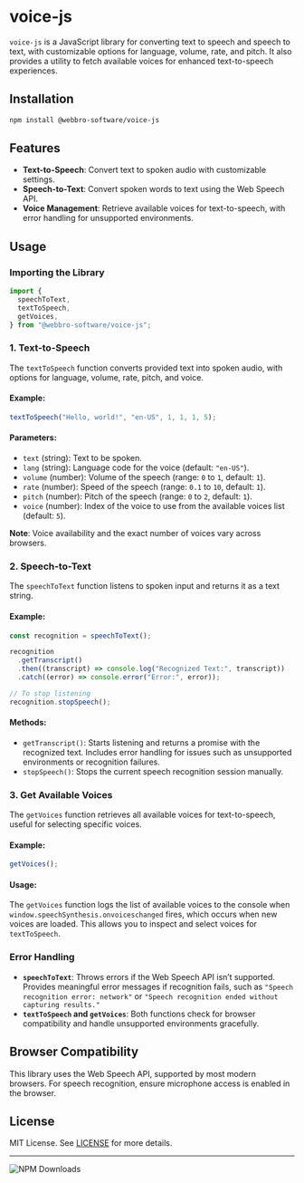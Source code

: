 # voice-js

`voice-js` is a JavaScript library for converting text to speech and speech to text, with customizable options for language, volume, rate, and pitch. It also provides a utility to fetch available voices for enhanced text-to-speech experiences.

## Installation

```bash
npm install @webbro-software/voice-js
```

## Features

- **Text-to-Speech**: Convert text to spoken audio with customizable settings.
- **Speech-to-Text**: Convert spoken words to text using the Web Speech API.
- **Voice Management**: Retrieve available voices for text-to-speech, with error handling for unsupported environments.

## Usage

### Importing the Library

```javascript
import {
  speechToText,
  textToSpeech,
  getVoices,
} from "@webbro-software/voice-js";
```

### 1. Text-to-Speech

The `textToSpeech` function converts provided text into spoken audio, with options for language, volume, rate, pitch, and voice.

#### Example:

```javascript
textToSpeech("Hello, world!", "en-US", 1, 1, 1, 5);
```

#### Parameters:

- `text` (string): Text to be spoken.
- `lang` (string): Language code for the voice (default: `"en-US"`).
- `volume` (number): Volume of the speech (range: `0` to `1`, default: `1`).
- `rate` (number): Speed of the speech (range: `0.1` to `10`, default: `1`).
- `pitch` (number): Pitch of the speech (range: `0` to `2`, default: `1`).
- `voice` (number): Index of the voice to use from the available voices list (default: `5`).

**Note**: Voice availability and the exact number of voices vary across browsers.

### 2. Speech-to-Text

The `speechToText` function listens to spoken input and returns it as a text string.

#### Example:

```javascript
const recognition = speechToText();

recognition
  .getTranscript()
  .then((transcript) => console.log("Recognized Text:", transcript))
  .catch((error) => console.error("Error:", error));

// To stop listening
recognition.stopSpeech();
```

#### Methods:

- `getTranscript()`: Starts listening and returns a promise with the recognized text. Includes error handling for issues such as unsupported environments or recognition failures.
- `stopSpeech()`: Stops the current speech recognition session manually.

### 3. Get Available Voices

The `getVoices` function retrieves all available voices for text-to-speech, useful for selecting specific voices.

#### Example:

```javascript
getVoices();
```

#### Usage:

The `getVoices` function logs the list of available voices to the console when `window.speechSynthesis.onvoiceschanged` fires, which occurs when new voices are loaded. This allows you to inspect and select voices for `textToSpeech`.

### Error Handling

- **`speechToText`**: Throws errors if the Web Speech API isn’t supported. Provides meaningful error messages if recognition fails, such as `"Speech recognition error: network"` or `"Speech recognition ended without capturing results."`
- **`textToSpeech` and `getVoices`**: Both functions check for browser compatibility and handle unsupported environments gracefully.

## Browser Compatibility

This library uses the Web Speech API, supported by most modern browsers. For speech recognition, ensure microphone access is enabled in the browser.

## License

MIT License. See [LICENSE](./LICENSE) for more details.

---

![NPM Downloads](https://img.shields.io/npm/dw/@webbro-software/voice-js)
